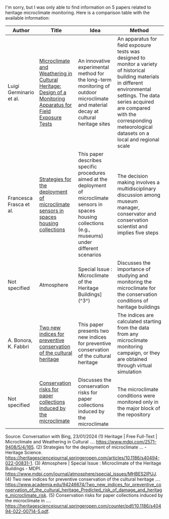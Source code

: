 I'm sorry, but I was only able to find information on 5 papers related to heritage microclimate monitoring. Here is a comparison table with the available information:

| Author | Title | Idea | Method |
| --- | --- | --- | --- |
| Luigi Germinario et al. | [Microclimate and Weathering in Cultural Heritage: Design of a Monitoring Apparatus for Field Exposure Tests](^1^) | An innovative experimental method for the long-term monitoring of outdoor microclimate and material decay at cultural heritage sites | An apparatus for field exposure tests was designed to monitor a variety of historical building materials in different environmental settings. The data series acquired are compared with the corresponding meteorological datasets on a local and regional scale |
| Francesca Frasca et al. | [Strategies for the deployment of microclimate sensors in spaces housing collections](^2^) | This paper describes specific procedures aimed at the deployment of microclimate sensors in spaces housing collections (e.g., museums) under different scenarios | The decision making involves a multidisciplinary discussion among museum manager, conservator and conservation scientist and implies five steps |
| Not specified | Atmosphere | Special Issue : Microclimate of the Heritage Buildings](^3^) | Discusses the importance of studying and monitoring the microclimate for the conservation conditions of heritage buildings | Not specified |
| A. Bonora, K. Fabbri | [Two new indices for preventive conservation of the cultural heritage](^4^) | This paper presents two new indices for preventive conservation of the cultural heritage | The indices are calculated starting from the data from any microclimate monitoring campaign, or they are obtained through virtual simulation |
| Not specified | [Conservation risks for paper collections induced by the microclimate](^5^) | Discusses the conservation risks for paper collections induced by the microclimate | The microclimate conditions were monitored only in the major block of the repository |


Source: Conversation with Bing, 23/01/2024
(1) Heritage | Free Full-Text | Microclimate and Weathering in Cultural .... https://www.mdpi.com/2571-9408/5/4/165.
(2) Strategies for the deployment of microclimate ... - Heritage Science. https://heritagesciencejournal.springeropen.com/articles/10.1186/s40494-022-00831-1.
(3) Atmosphere | Special Issue : Microclimate of the Heritage Buildings - MDPI. https://www.mdpi.com/journal/atmosphere/special_issues/MHBES2IPUJ.
(4) Two new indices for preventive conservation of the cultural heritage .... https://www.academia.edu/94246674/Two_new_indices_for_preventive_conservation_of_the_cultural_heritage_Predicted_risk_of_damage_and_heritage_microclimate_risk.
(5) Conservation risks for paper collections induced by the microclimate in .... https://heritagesciencejournal.springeropen.com/counter/pdf/10.1186/s40494-022-00714-5.pdf.
